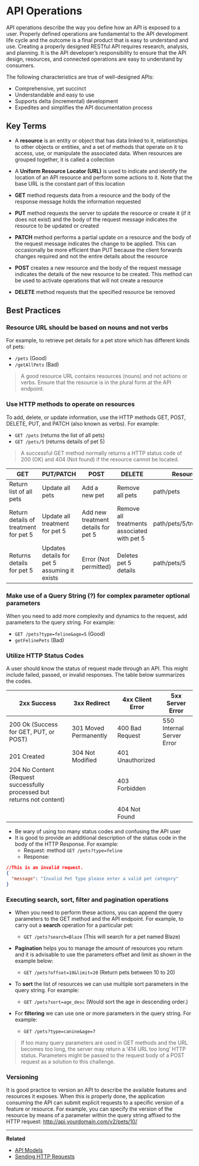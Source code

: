 # API Operations

API operations describe the way you define how an API is exposed to a user. Properly defined operations are fundamental to the API development life cycle and the outcome is a final product that is easy to understand and use. Creating a properly designed RESTful API requires research, analysis, and planning. It is the API developer’s responsibility to ensure that the API design, resources, and connected operations are easy to understand by consumers.

The following characteristics are true of well-designed APIs:

* Comprehensive, yet succinct
* Understandable and easy to use
* Supports delta (incremental) development
* Expedites and simplifies the API documentation process

## Key Terms

* A **resource** is an entity or object that has data linked to it, relationships to other objects or entities, and a set of methods that operate on it to access, use, or manipulate the associated data. When resources are grouped together, it is called a collection

* A **Uniform Resource Locator (URL)** is used to indicate and identify the location of an API resource and perform some actions to it. Note that the base URL is the constant part of this location

* **GET** method requests data from a resource and the body of the response message holds the information requested

* **PUT** method requests the server to update the resource or create it (if it does not exist) and the body of the request message indicates the resource to be updated or created

* **PATCH** method performs a partial update on a resource and the body of the request message indicates the change to be applied. This can occasionally be more efficient than PUT because the client forwards changes required and not the entire details about the resource

* **POST** creates a new resource and the body of the request message indicates the details of the new resource to be created. This method can be used to activate operations that will not create a resource

* **DELETE** method requests that the specified resource be removed

## Best Practices

### Resource URL should be based on nouns and not verbs

For example, to retrieve pet details for a pet store which has different kinds of pets:

* `/pets` (Good)
* `/getAllPets` (Bad)

> A good resource URL contains resources (nouns) and not actions or verbs. Ensure that the resource is in the plural form at the API endpoint.

### Use HTTP methods to operate on resources

To add, delete, or update information, use the HTTP methods GET, POST, DELETE, PUT, and PATCH (also known as verbs). For example:

* `GET /pets` (returns the list of all pets)
* `GET /pets/5` (returns details of pet 5)

> A successful GET method normally returns a HTTP status code of 200 (OK) and 404 (Not found) if the resource cannot be located.

| GET                                   | PUT/PATCH                                    | POST                                | DELETE                                      | Resource               |
| ------------------------------------- | -------------------------------------------- | ----------------------------------- | ------------------------------------------- | ---------------------- |
| Return list of all pets               | Update all pets                              | Add a new pet                       | Remove all pets                             | path/pets              |
| Return details of treatment for pet 5 | Update all treatment for pet 5               | Add new treatment details for pet 5 | Remove all treatments associated with pet 5 | path/pets/5/treatments |
| Returns details for pet 5             | Updates details for pet 5 assuming it exists | Error (Not permitted)               | Deletes pet 5 details                       | path/pets/5            |

### Make use of a Query String (?) for complex parameter optional parameters

When you need to add more complexity and dynamics to the request, add parameters to the query string. For example:

* `GET /pets?type=feline&age=5` (Good)
* `getFelinePets` (Bad)

### Utilize HTTP Status Codes

A user should know the status of request made through an API. This might include failed, passed, or invalid responses. The table below summarizes the codes.

| 2xx Success                                                             | 3xx Redirect          | 4xx Client Error | 5xx Server Error          |
| ----------------------------------------------------------------------- | --------------------- | ---------------- | ------------------------- |
| 200 Ok (Success for GET, PUT, or POST)                                  | 301 Moved Permanently | 400 Bad Request  | 550 Internal Server Error |
| 201 Created                                                             | 304 Not Modified      | 401 Unauthorized |                           |
| 204 No Content (Request successfully processed but returns not content) |                       | 403 Forbidden    |                           |
|                                                                         |                       | 404 Not Found    |                           |

* Be wary of using too many status codes and confusing the API user
* It is good to provide an additional description of the status code in the body of the HTTP Response. For example:
  * Request: method `GET /pets?type=feline`
  * Response:

```json
//This is an invalid request.
{
  "message": "Invalid Pet Type please enter a valid pet category"
}
```

### Executing search, sort, filter and pagination operations

* When you need to perform these actions, you can append the query parameters to the GET method and the API endpoint. For example, to carry out a **search** operation for a particular pet:

  * `GET /pets?search=Blaze` (This will search for a pet named Blaze)

* **Pagination** helps you to manage the amount of resources you return and it is advisable to use the parameters offset and limit as shown in the example below:

  * `GET /pets?offset=10&limit=20` (Return pets between 10 to 20)

* To **sort** the list of resources we can use multiple sort parameters in the query string. For example:

  * `GET /pets?sort=age_desc` (Would sort the age in descending order.)

* For **filtering** we can use one or more parameters in the query string. For example:

  * `GET /pets?type=canine&age=7`

> If too many query parameters are used in GET methods and the URL becomes too long, the server may return a ‘414 URL too long’ HTTP status. Parameters might be passed to the request body of a POST request as a solution to this challenge.

### Versioning

It is good practice to version an API to describe the available features and resources it exposes. When this is properly done, the application consuming the API can submit explicit requests to a specific version of a feature or resource. For example, you can specify the version of the resource by means of a parameter within the query string affixed to the HTTP request: http://api.yourdomain.com/v2/pets/10/

---

**Related**

* [API Models](/modeling/introduction/modeling-with-openapi/api-models)
* [Sending HTTP Requests](/modeling/introduction/modeling-with-openapi/sending-http-requests)
